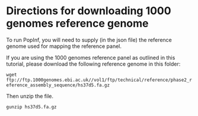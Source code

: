 # Directions for downloading 1000 genomes reference genome
To run PopInf, you will need to supply (in the json file) the reference genome used for mapping the reference panel.

If you are using the 1000 genomes reference panel as outlined in this tutorial, please download the following reference genome in this folder:

`wget ftp://ftp.1000genomes.ebi.ac.uk//vol1/ftp/technical/reference/phase2_reference_assembly_sequence/hs37d5.fa.gz`

Then unzip the file.

`gunzip hs37d5.fa.gz`

